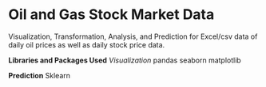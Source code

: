 # Oil and Gas Stock Market Data
Visualization, Transformation, Analysis, and Prediction for Excel/csv data of daily oil prices as well as daily stock price data. 

**Libraries and Packages Used**
*Visualization*
pandas
seaborn
matplotlib

**Prediction**
Sklearn


